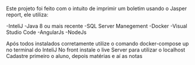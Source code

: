 Este projeto foi feito com o intuito de imprimir um boletim usando o Jasper report, ele utiliza:

-InteliJ
-Java 8 ou mais recente
-SQL Server Manegement
-Docker
-Visual Studio Code
-AngularJs
-NodeJs

Após todos instalados corretamente utilize o comando docker-compose up no terminal do InteliJ
No front instale o live Server para utilizar o localhost
Cadastre primeiro o aluno, depois matérias e aí as notas

